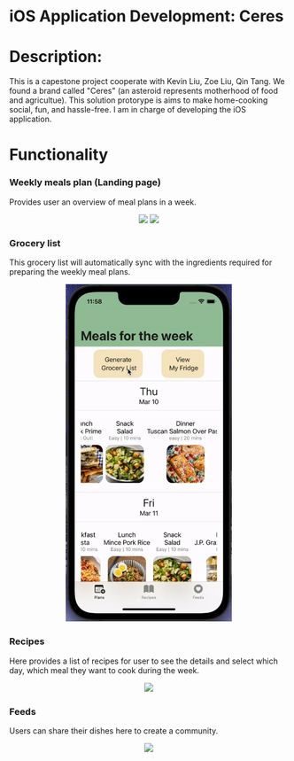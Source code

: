 # iOS Application Development: Ceres

# Description:
This is a capestone project cooperate with Kevin Liu, Zoe Liu, Qin Tang. We found a brand called "Ceres" (an asteroid represents motherhood of food and agricultue). This solution protorype is aims to make home-cooking social, fun, and hassle-free. I am in charge of developing the iOS application.

# Functionality

### Weekly meals plan (Landing page)
Provides user an overview of meal plans in a week.
<p align = 'center'>
<img src = 'https://github.com/zachhuang4026/ceres/blob/main/landing_page_short.gif' width="300">
<img src = 'https://github.com/zachhuang4026/ceres/blob/main/recipes_detail.gif' width="300">
</p>

### Grocery list
This grocery list will automatically sync with the ingredients required for preparing the weekly meal plans.
<p align = 'center'>
<img src = 'https://github.com/zachhuang4026/ceres/blob/main/grocery_list_short.gif' width="300">
</p>

### Recipes
Here provides a list of recipes for user to see the details and select which day, which meal they want to cook during the week.
<p align = 'center'>
<img src = 'https://github.com/zachhuang4026/ceres/blob/main/recipes_short.gif' width="300">
</p>

### Feeds
Users can share their dishes here to create a community.
<p align = 'center'>
<img src = 'https://github.com/zachhuang4026/ceres/blob/main/feeds.gif' width="300">
</p>

